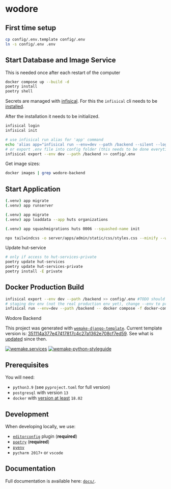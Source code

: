 # wodore

## First time setup
```bash
cp config/.env.template config/.env
ln -s config/.env .env
```

## Start Database and Image Service

This is needed once after each restart of the computer

```bash
docker compose up --build -d
poetry install
poetry shell
```

Secrets are managed with [infisical](https://infisical.com/).
For this the `infisical` cli needs to be [installed](https://infisical.com/docs/cli/overview#installation).

After the installation it needs to be initialized.


```bash
infisical login
infisical init

# use infisical run alias for 'app' command
echo 'alias app="infisical run --env=dev --path /backend --silent --log-level warn -- app "' >> .venv/bin/activate
# or export .env file into config folder (this needs to be done everytime a secret changes).
infisical export --env dev --path /backend >> config/.env
```

Get image sizes:

```bash
docker images | grep wodore-backend
```

## Start Application
```bash
(.venv) app migrate
(.venv) app runserver
```


```bash
(.venv) app migrate
(.venv) app loaddata --app huts organizations
```

```bash
(.venv) app squashmigrations huts 0006 --squashed-name init
```

```bash
npx tailwindcss -o server/apps/admin/static/css/styles.css --minify --watch 
```

Update hut-service
```bash
# only if access to hut-services-private
poetry update hut-services
poetry update hut-services-private
poetry install -E private 
```

## Docker Production Build

```bash
infisical export --env dev --path /backend >> config/.env #TODO should be removed in future
# staging dev env (not the real production env yet), change --env to prod ...
infisical run --env=dev --path /backend -- docker compose -f docker-compose.yml -f docker/docker-compose.stage.yml build web
```

Wodore Backend

This project was generated with [`wemake-django-template`](https://github.com/wemake-services/wemake-django-template). Current template version is: [351114a377e47417817c4c27a1362e708cf7ed59](https://github.com/wemake-services/wemake-django-template/tree/351114a377e47417817c4c27a1362e708cf7ed59). See what is [updated](https://github.com/wemake-services/wemake-django-template/compare/351114a377e47417817c4c27a1362e708cf7ed59...master) since then.


[![wemake.services](https://img.shields.io/badge/%20-wemake.services-green.svg?label=%20&logo=data%3Aimage%2Fpng%3Bbase64%2CiVBORw0KGgoAAAANSUhEUgAAABAAAAAQCAMAAAAoLQ9TAAAABGdBTUEAALGPC%2FxhBQAAAAFzUkdCAK7OHOkAAAAbUExURQAAAAAAAAAAAAAAAAAAAAAAAAAAAAAAAP%2F%2F%2F5TvxDIAAAAIdFJOUwAjRA8xXANAL%2Bv0SAAAADNJREFUGNNjYCAIOJjRBdBFWMkVQeGzcHAwksJnAPPZGOGAASzPzAEHEGVsLExQwE7YswCb7AFZSF3bbAAAAABJRU5ErkJggg%3D%3D)](https://wemake-services.github.io)
[![wemake-python-styleguide](https://img.shields.io/badge/style-wemake-000000.svg)](https://github.com/wemake-services/wemake-python-styleguide)


## Prerequisites

You will need:

- `python3.9` (see `pyproject.toml` for full version)
- `postgresql` with version `13`
- `docker` with [version at least](https://docs.docker.com/compose/compose-file/#compose-and-docker-compatibility-matrix) `18.02`


## Development

When developing locally, we use:

- [`editorconfig`](http://editorconfig.org/) plugin (**required**)
- [`poetry`](https://github.com/python-poetry/poetry) (**required**)
- [`pyenv`](https://github.com/pyenv/pyenv)
- `pycharm 2017+` or `vscode`


## Documentation

Full documentation is available here: [`docs/`](docs).
